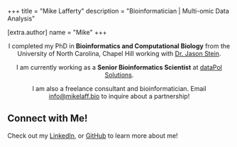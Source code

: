 +++
title = "Mike Lafferty"
description = "Bioinformatician | Multi-omic Data Analysis"

[extra.author]
name = "Mike"
+++

<center>

I completed my PhD in <b>Bioinformatics and Computational Biology</b> from the University of North Carolina, Chapel Hill working with <a href="https://www.steinlab.org" target="_blank">Dr. Jason Stein</a>.  

I am currently working as a <b>Senior Bioinformatics Scientist</b> at <a href="https://www.datapol.bio" target="_blank">dataPol Solutions</a>.  

I am also a freelance consultant and bioinformatician. Email <a href= "mailto: info@mikelaff.bio">info@mikelaff.bio</a> to inquire about a partnership!  

</center>

## Connect with Me!
Check out my <a href="https://www.linkedin.com/in/mikelaff/" target="_blank">LinkedIn</a>, or <a href="https://github.com/mikelaff" target="_blank">GitHub</a> to learn more about me!  
